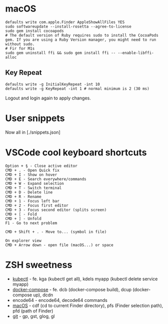 # macOS
```
defaults write com.apple.Finder AppleShowAllFiles YES
sudo softwareupdate --install-rosetta --agree-to-license
sudo gem install cocoapods
# The default version of Ruby requires sudo to install the CocoaPods gem. If you are using a Ruby Version manager, you might need to run without sudo.
# Fir for M1s
sudo gem uninstall ffi && sudo gem install ffi -- --enable-libffi-alloc
```

## Key Repeat
```
defaults write -g InitialKeyRepeat -int 10
defaults write -g KeyRepeat -int 1 # normal minimum is 2 (30 ms)
```
Logout and login again to apply changes.

# User snippets
Now all in [./snippets.json]

# VSCode cool keyboard shortcuts
```
Option + § - Close active editor
CMD + . - Open Quick fix
CMD + I - Show on hover
CMD + E - Search everywhere/commands
CMD + W - Expand selection
CMD + T - Switch terminal
CMD + D - Delete line
CMD + R - Rename
CMD + 1 - Focus left bar
CMD + 2 - Focus first editor
CMD + 3 - Focus second editor (splits screen)
CMD + [ - Fold
CMD + ] - Unfold
F1 - Go to next problem

CMD + Shift + . - Move to... (symbol in file)

On explorer view
CMD + Arrow down - open file (macOS...) or space
```

# ZSH sweetness
+ [kubectl](https://github.com/robbyrussell/oh-my-zsh/tree/master/plugins/kubectl) - fe. kga (kubectl get all), kdels myapp (kubectl delete service myapp)
+ [docker-compose](https://github.com/robbyrussell/oh-my-zsh/tree/master/plugins/docker-compose) - fe. dcb (docker-compose build), dcup (docker-compose up), dcdn
+ encode64 - encode64, decode64 commands
+ [macOS](https://github.com/robbyrussell/oh-my-zsh/tree/master/plugins/osx) - cdf (cd to current Finder directory), pfs (Finder selection path), pfd (path of Finder)
+ [git](https://github.com/robbyrussell/oh-my-zsh/wiki/Plugin:git) - gp, gst, glog, gl
